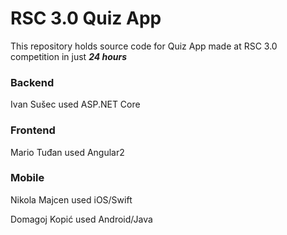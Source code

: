 # RSC 3.0 Quiz App

This repository holds source code for Quiz App made at RSC 3.0 competition in just ***24 hours***

### Backend
Ivan Sušec used ASP.NET Core

### Frontend
Mario Tuđan used Angular2

### Mobile
Nikola Majcen used iOS/Swift

Domagoj Kopić used Android/Java
